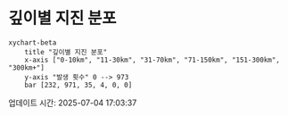 # 깊이별 지진 분포

```mermaid
xychart-beta
    title "깊이별 지진 분포"
    x-axis ["0-10km", "11-30km", "31-70km", "71-150km", "151-300km", "300km+"]
    y-axis "발생 횟수" 0 --> 973
    bar [232, 971, 35, 4, 0, 0]
```

업데이트 시간: 2025-07-04 17:03:37
